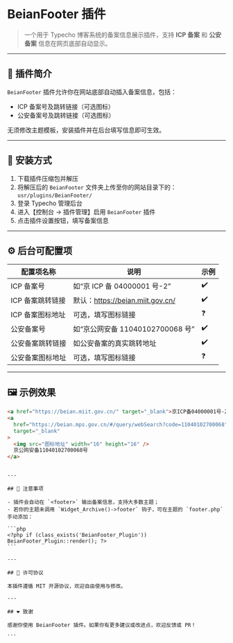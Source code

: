 # BeianFooter 插件

> 一个用于 Typecho 博客系统的备案信息展示插件，支持 **ICP 备案** 和 **公安备案** 信息在网页底部自动显示。

---

## 📌 插件简介

`BeianFooter` 插件允许你在网站底部自动插入备案信息，包括：

- ICP 备案号及跳转链接（可选图标）
- 公安备案号及跳转链接（可选图标）

无须修改主题模板，安装插件并在后台填写信息即可生效。

---

## 🔧 安装方式

1. 下载插件压缩包并解压
2. 将解压后的 `BeianFooter` 文件夹上传至你的网站目录下的：  
   `usr/plugins/BeianFooter/`
3. 登录 Typecho 管理后台
4. 进入【控制台 → 插件管理】启用 `BeianFooter` 插件
5. 点击插件设置按钮，填写备案信息

---

## ⚙️ 后台可配置项

| 配置项名称       | 说明                             | 示例 |
| ---------------- | -------------------------------- | ---- |
| ICP 备案号       | 如“京 ICP 备 04000001 号-2”      | ✔️   |
| ICP 备案跳转链接 | 默认：https://beian.miit.gov.cn/ | ✔️   |
| ICP 备案图标地址 | 可选，填写图标链接               | ❓   |
| 公安备案号       | 如“京公网安备 11040102700068 号” | ✔️   |
| 公安备案跳转链接 | 如公安备案的真实跳转地址         | ✔️   |
| 公安备案图标地址 | 可选，填写图标链接               | ❓   |

---

## 🖼 示例效果

```html
<a href="https://beian.miit.gov.cn/" target="_blank">京ICP备04000001号-2</a>
<a
  href="https://beian.mps.gov.cn/#/query/webSearch?code=11040102700068"
  target="_blank"
>
  <img src="图标地址" width="16" height="16" />
  京公网安备11040102700068号
</a>
```

````

---

## 📎 注意事项

- 插件会自动在 `<footer>` 输出备案信息，支持大多数主题；
- 若你的主题未调用 `Widget_Archive()->footer` 钩子，可在主题的 `footer.php` 手动添加：

```php
<?php if (class_exists('BeianFooter_Plugin')) BeianFooter_Plugin::render(); ?>
```

---

## 📄 许可协议

本插件遵循 MIT 开源协议，欢迎自由使用与修改。

---

## ❤️ 致谢

感谢你使用 BeianFooter 插件。如果你有更多建议或改进点，欢迎反馈或 PR！

```
````
